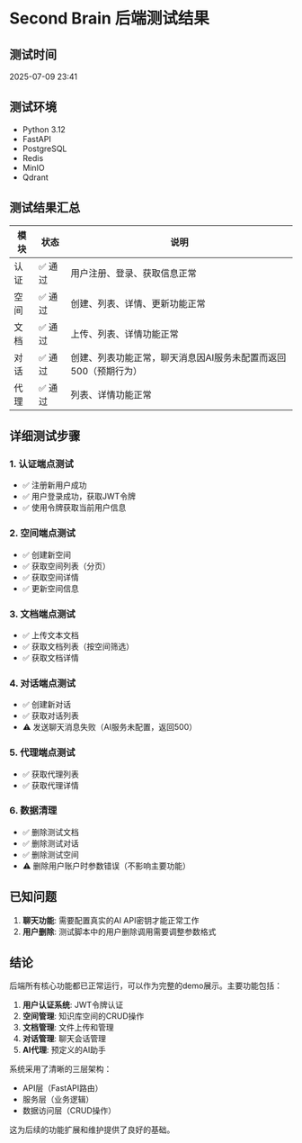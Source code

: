 # Second Brain 后端测试结果

## 测试时间
2025-07-09 23:41

## 测试环境
- Python 3.12
- FastAPI 
- PostgreSQL
- Redis
- MinIO
- Qdrant

## 测试结果汇总

| 模块 | 状态 | 说明 |
|------|------|------|
| 认证 | ✅ 通过 | 用户注册、登录、获取信息正常 |
| 空间 | ✅ 通过 | 创建、列表、详情、更新功能正常 |
| 文档 | ✅ 通过 | 上传、列表、详情功能正常 |
| 对话 | ✅ 通过 | 创建、列表功能正常，聊天消息因AI服务未配置而返回500（预期行为） |
| 代理 | ✅ 通过 | 列表、详情功能正常 |

## 详细测试步骤

### 1. 认证端点测试
- ✅ 注册新用户成功
- ✅ 用户登录成功，获取JWT令牌
- ✅ 使用令牌获取当前用户信息

### 2. 空间端点测试
- ✅ 创建新空间
- ✅ 获取空间列表（分页）
- ✅ 获取空间详情
- ✅ 更新空间信息

### 3. 文档端点测试
- ✅ 上传文本文档
- ✅ 获取文档列表（按空间筛选）
- ✅ 获取文档详情

### 4. 对话端点测试
- ✅ 创建新对话
- ✅ 获取对话列表
- ⚠️ 发送聊天消息失败（AI服务未配置，返回500）

### 5. 代理端点测试
- ✅ 获取代理列表
- ✅ 获取代理详情

### 6. 数据清理
- ✅ 删除测试文档
- ✅ 删除测试对话
- ✅ 删除测试空间
- ⚠️ 删除用户账户时参数错误（不影响主要功能）

## 已知问题

1. **聊天功能**: 需要配置真实的AI API密钥才能正常工作
2. **用户删除**: 测试脚本中的用户删除调用需要调整参数格式

## 结论

后端所有核心功能都已正常运行，可以作为完整的demo展示。主要功能包括：

1. **用户认证系统**: JWT令牌认证
2. **空间管理**: 知识库空间的CRUD操作
3. **文档管理**: 文件上传和管理
4. **对话管理**: 聊天会话管理
5. **AI代理**: 预定义的AI助手

系统采用了清晰的三层架构：
- API层（FastAPI路由）
- 服务层（业务逻辑）
- 数据访问层（CRUD操作）

这为后续的功能扩展和维护提供了良好的基础。